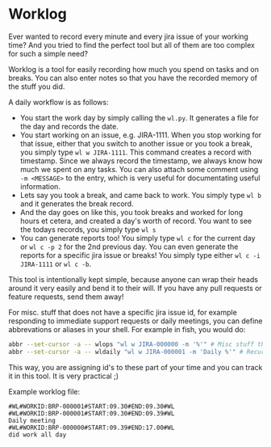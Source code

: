 # Worklog

Ever wanted to record every minute and every jira issue of your working time? And you tried to find the perfect tool but all of them are too complex for such a simple need?

Worklog is a tool for easily recording how much you spend on tasks and on breaks. You can also enter notes so that you have the recorded memory of the stuff you did.

A daily workflow is as follows:

- You start the work day by simply calling the `wl.py`. It generates a file for the day and records the date.
- You start working on an issue, e.g. JIRA-1111. When you stop working for that issue, either that you switch to another issue or you took a break, you simply type `wl w JIRA-1111`. This command creates a record with timestamp. Since we always record the timestamp, we always know how much we spent on any tasks. You can also attach some comment using `-m <MESSAGE>` to the entry, which is very useful for documentating useful information.
- Lets say you took a break, and came back to work. You simply type `wl b` and it generates the break record.
- And the day goes on like this, you took breaks and worked for long hours et cetera, and created a day's worth of record. You want to see the todays records, you simply type `wl s`
- You can generate reports too! You simply type `wl c` for the current day or `wl c -p 2` for the 2nd previous day. You can even generate the reports for a specific jira issue or breaks! You simply type either `wl c -i JIRA-1111` or `wl c -b`.

This tool is intentionally kept simple, because anyone can wrap their heads around it very easily and bend it to their will. If you have any pull requests or feature requests, send them away!

For misc. stuff that does not have a specific jira issue id, for example responding to immediate support requests or daily meetings, you can define abbrevations or aliases in your shell. For example in fish, you would do:

```sh
abbr --set-cursor -a -- wlops "wl w JIRA-000000 -m '%'" # Misc stuff that does not have an assigned issue, like recurring operations, helping colleagues or pairing with others.
abbr --set-cursor -a -- wldaily "wl w JIRA-000001 -m 'Daily %'" # Recurring meetings etc.
```

This way, you are assigning id's to these part of your time and you can track it in this tool. It is very practical ;)

Example worklog file:
```
#WL#WORKID:BRP-000001#START:09.30#END:09.30#WL
#WL#WORKID:BRP-000001#START:09.30#END:09.39#WL
Daily meeting
#WL#WORKID:BRP-000000#START:09.39#END:17.00#WL
did work all day
```
